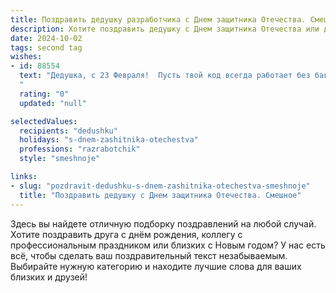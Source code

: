 ```yaml
---
title: Поздравить дедушку разработчика с Днем защитника Отечества. Смешное
description: Хотите поздравить дедушку с Днем защитника Отечества или другим праздником? Наш ИИ создаст незабываемое поздравление, а вы обязательно выделитесь среди других.  
date: 2024-10-02
tags: second tag
wishes:
- id: 88554
  text: "Дедушка, с 23 Февраля!  Пусть твой код всегда работает без багов, а враги (вирусы и глюки)  обходят тебя стороной! Желаю тебе крепкого здоровья, чтобы выдержать любой дедлайн, и неувядаемого оптимизма – даже при внезапном крахе проекта!  Пусть твой день будет полон радости, а не ошибок компиляции!
  "
  rating: "0"
  updated: "null"

selectedValues:
  recipients: "dedushku"
  holidays: "s-dnem-zashitnika-otechestva"
  professions: "razrabotchik"
  style: "smeshnoje"

links:
- slug: "pozdravit-dedushku-s-dnem-zashitnika-otechestva-smeshnoje"
  title: "Поздравить дедушку с Днем защитника Отечества. Смешное"
---
```


Здесь вы найдете отличную подборку поздравлений на любой случай.
Хотите поздравить друга с днём рождения, коллегу с профессиональным праздником или близких с Новым годом? У нас есть всё, чтобы сделать ваш поздравительный текст незабываемым. Выбирайте нужную категорию и находите лучшие слова для ваших близких и друзей!
